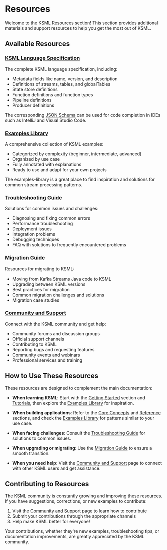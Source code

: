 # Resources

Welcome to the KSML Resources section! This section provides additional materials and support resources to help you get
the most out of KSML.

## Available Resources

### [KSML Language Specification](../ksml-language-spec.md)

The complete KSML language specification, including:

- Metadata fields like name, version, and description
- Definitions of streams, tables, and globalTables
- State store definitions
- Function definitions and function types
- Pipeline definitions
- Producer definitions

The corresponding [JSON Schema](../ksml-language-spec.json) can be used for code completion in IDEs such as IntelliJ and
Visual Studio Code.

### [Examples Library](examples-library.md)

A comprehensive collection of KSML examples:

- Categorized by complexity (beginner, intermediate, advanced)
- Organized by use case
- Fully annotated with explanations
- Ready to use and adapt for your own projects

The examples-library is a great place to find inspiration and solutions for common stream processing patterns.

### [Troubleshooting Guide](troubleshooting.md)

Solutions for common issues and challenges:

- Diagnosing and fixing common errors
- Performance troubleshooting
- Deployment issues
- Integration problems
- Debugging techniques
- FAQ with solutions to frequently encountered problems

### [Migration Guide](migration.md)

Resources for migrating to KSML:

- Moving from Kafka Streams Java code to KSML
- Upgrading between KSML versions
- Best practices for migration
- Common migration challenges and solutions
- Migration case studies

### [Community and Support](community.md)

Connect with the KSML community and get help:

- Community forums and discussion groups
- Official support channels
- Contributing to KSML
- Reporting bugs and requesting features
- Community events and webinars
- Professional services and training

## How to Use These Resources

These resources are designed to complement the main documentation:

- **When learning KSML**: Start with the [Getting Started](../tutorials/getting-started/introduction.md) section
  and [Tutorials](../tutorials/beginner/index.md), then explore the [Examples Library](examples-library.md) for
  inspiration.

- **When building applications**: Refer to the [Core Concepts](../core-concepts/index.md)
  and [Reference](../reference/index.md) sections, and check the [Examples Library](examples-library.md) for patterns
  similar to your use case.

- **When facing challenges**: Consult the [Troubleshooting Guide](troubleshooting.md) for solutions to common issues.

- **When upgrading or migrating**: Use the [Migration Guide](migration.md) to ensure a smooth transition.

- **When you need help**: Visit the [Community and Support](community.md) page to connect with other KSML users and get
  assistance.

## Contributing to Resources

The KSML community is constantly growing and improving these resources. If you have suggestions, corrections, or new
examples to contribute:

1. Visit the [Community and Support](community.md) page to learn how to contribute
2. Submit your contributions through the appropriate channels
3. Help make KSML better for everyone!

Your contributions, whether they're new examples, troubleshooting tips, or documentation improvements, are greatly
appreciated by the KSML community.